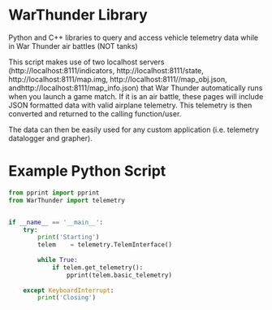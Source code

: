 # WarThunder Library
Python and C++ libraries to query and access vehicle telemetry data while in War Thunder air battles (NOT tanks)

This script makes use of two localhost servers (http://localhost:8111/indicators, http://localhost:8111/state, http://localhost:8111/map.img, http://localhost:8111//map_obj.json, andhttp://localhost:8111/map_info.json) that War Thunder automatically runs when you launch a game match. If it is an air battle, these pages will include JSON formatted data with valid airplane telemetry. This telemetry is then converted and returned to the calling function/user.

The data can then be easily used for any custom application (i.e. telemetry datalogger and grapher).

# Example Python Script
```python
from pprint import pprint
from WarThunder import telemetry


if __name__ == '__main__':
    try:
        print('Starting')
        telem    = telemetry.TelemInterface()
        
        while True:
            if telem.get_telemetry():
                pprint(telem.basic_telemetry)
    
    except KeyboardInterrupt:
        print('Closing')
```
